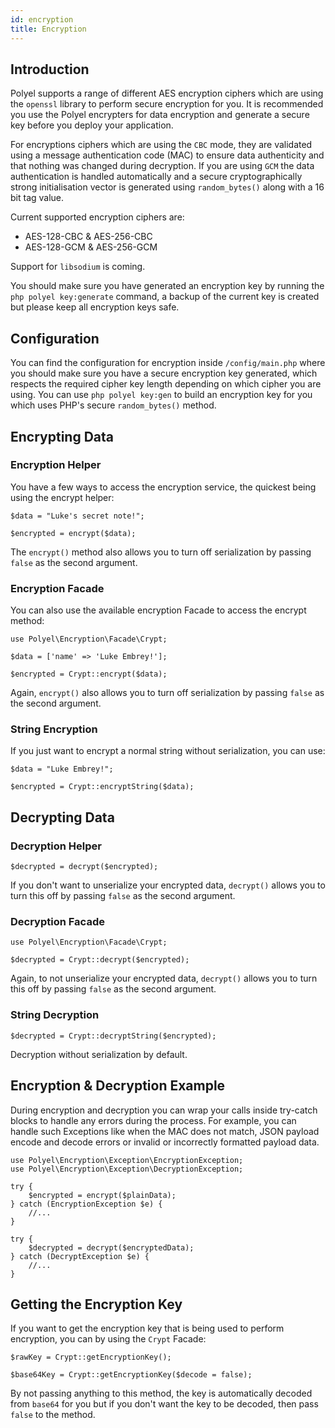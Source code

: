 ```yaml
---
id: encryption
title: Encryption
---
```


## Introduction

Polyel supports a range of different AES encryption ciphers which are using the `openssl` library to perform secure encryption for you. It is recommended you use the Polyel encrypters for data encryption and generate a secure key before you deploy your application.

For encryptions ciphers which are using the `CBC` mode, they are validated using a message authentication code (MAC) to ensure data authenticity and that nothing was changed during decryption. If you are using `GCM` the data authentication is handled automatically and a secure cryptographically strong initialisation vector is generated using `random_bytes()` along with a 16 bit tag value.

Current supported encryption ciphers are:

- AES-128-CBC & AES-256-CBC
- AES-128-GCM & AES-256-GCM

Support for `libsodium` is coming.

<div class="warnMsg">You should make sure you have generated an encryption key by running the <code>php polyel key:generate</code> command, a backup of the current key is created but please keep all encryption keys safe.</div>

## Configuration

You can find the configuration for encryption inside `/config/main.php` where you should make sure you have a secure encryption key generated, which respects the required cipher key length depending on which cipher you are using. You can use `php polyel key:gen` to build an encryption key for you which uses PHP's secure `random_bytes()` method.

## Encrypting Data

### Encryption Helper

You have a few ways to access the encryption service, the quickest being using the encrypt helper:

```
$data = "Luke's secret note!";

$encrypted = encrypt($data);
```

The `encrypt()` method also allows you to turn off serialization by passing `false` as the second argument.

### Encryption Facade

You can also use the available encryption Facade to access the encrypt method:

```
use Polyel\Encryption\Facade\Crypt;

$data = ['name' => 'Luke Embrey!'];

$encrypted = Crypt::encrypt($data);
```

Again, `encrypt()` also allows you to turn off serialization by passing `false` as the second argument.

### String Encryption

If you just want to encrypt a normal string without serialization, you can use:

```
$data = "Luke Embrey!";

$encrypted = Crypt::encryptString($data);
```

## Decrypting Data

### Decryption Helper

```
$decrypted = decrypt($encrypted);
```

If you don't want to unserialize your encrypted data, `decrypt()` allows you to turn this off by passing `false` as the second argument.

### Decryption Facade

```
use Polyel\Encryption\Facade\Crypt;

$decrypted = Crypt::decrypt($encrypted);
```

Again, to not unserialize your encrypted data, `decrypt()` allows you to turn this off by passing `false` as the second argument.

### String Decryption

```
$decrypted = Crypt::decryptString($encrypted);
```

Decryption without serialization by default.

## Encryption & Decryption Example

During encryption and decryption you can wrap your calls inside try-catch blocks to handle any errors during the process. For example, you can handle such Exceptions like when the MAC does not match, JSON payload encode and decode errors or invalid or incorrectly formatted payload data.

```
use Polyel\Encryption\Exception\EncryptionException;
use Polyel\Encryption\Exception\DecryptionException;

try {
    $encrypted = encrypt($plainData);
} catch (EncryptionException $e) {
    //...
}

try {
    $decrypted = decrypt($encryptedData);
} catch (DecryptException $e) {
    //...
}
```

## Getting the Encryption Key

If you want to get the encryption key that is being used to perform encryption, you can by using the `Crypt` Facade:

```
$rawKey = Crypt::getEncryptionKey();

$base64Key = Crypt::getEncryptionKey($decode = false);
```

By not passing anything to this method, the key is automatically decoded from `base64` for you but if you don't want the key to be decoded, then pass `false` to the method.